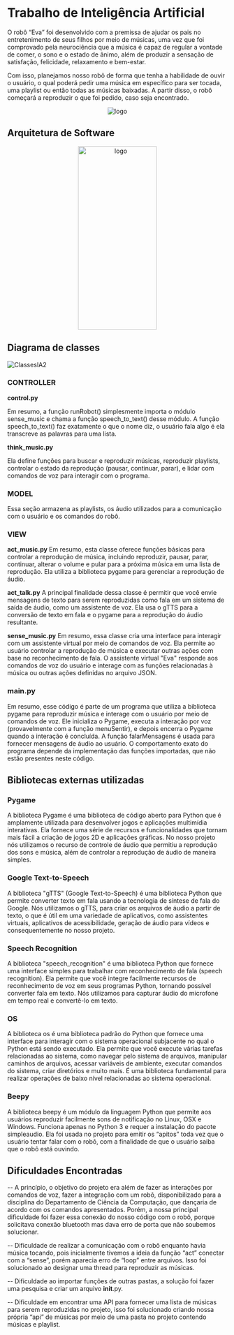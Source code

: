 # Trabalho de Inteligência Artificial

O robô “Eva” foi desenvolvido com a premissa de ajudar os pais no entretenimento de seus filhos por meio de músicas, uma vez que foi comprovado pela neurociência que a música é capaz de regular a vontade de comer, o sono e o estado de ânimo, além de produzir a sensação de satisfação, felicidade, relaxamento e bem-estar. 

Com isso, planejamos nosso robô de forma que tenha a habilidade de ouvir o usuário, o qual poderá pedir uma música em específico para ser tocada, uma playlist ou então todas as músicas baixadas. A partir disso, o robô começará a reproduzir o que foi pedido, caso seja encontrado.

<p align="center">
  <img src="https://github.com/Thiago1803/TRABALHOIA/assets/108815646/83394d59-ed12-4bdd-a698-fc90ec0a62c8" alt="logo">
</p>


## Arquitetura de Software

<p align="center">
  <img src="https://github.com/Thiago1803/TRABALHOIA/assets/64339671/dd93831c-94e9-4de7-a2b4-3f036c223774" alt="logo" width="180" height="420">
</p>


## Diagrama de classes


![ClassesIA2](https://github.com/Thiago1803/TRABALHOIA/assets/64339671/d8296ab7-a689-4efd-a796-a4e1022c16a8)


### CONTROLLER

**control.py**

Em resumo, a função runRobot() simplesmente importa o módulo sense_music e chama a função speech_to_text() desse módulo. A função speech_to_text() faz exatamente o que o nome diz, o usuário fala algo é ela transcreve as palavras para uma lista.


**think_music.py**

Ela define funções para buscar e reproduzir músicas, reproduzir playlists, controlar o estado da reprodução (pausar, continuar, parar), e lidar com comandos de voz para interagir com o programa.

### MODEL

Essa seção armazena as playlists, os áudio utilizados para a comunicação com o usuário e os comandos do robô.

### VIEW
**act_music.py**
Em resumo, esta classe oferece funções básicas para controlar a reprodução de música, incluindo reproduzir, pausar, parar, continuar, alterar o volume e pular para a próxima música em uma lista de reprodução. Ela utiliza a biblioteca pygame para gerenciar a reprodução de áudio.

**act_talk.py**
A principal finalidade dessa classe é permitir que você envie mensagens de texto para serem reproduzidas como fala em um sistema de saída de áudio, como um assistente de voz. Ela usa o gTTS para a conversão de texto em fala e o pygame para a reprodução do áudio resultante.

**sense_music.py**
Em resumo, essa classe cria uma interface para interagir com um assistente virtual por meio de comandos de voz. Ela permite ao usuário controlar a reprodução de música e executar outras ações com base no reconhecimento de fala. O assistente virtual "Eva" responde aos comandos de voz do usuário e interage com as funções relacionadas à música ou outras ações definidas no arquivo JSON.


### main.py
Em resumo, esse código é parte de um programa que utiliza a biblioteca pygame para reproduzir música e interage com o usuário por meio de comandos de voz. Ele inicializa o Pygame, executa a interação por voz (provavelmente com a função menuSentir), e depois encerra o Pygame quando a interação é concluída. A função falarMensagens é usada para fornecer mensagens de áudio ao usuário. O comportamento exato do programa depende da implementação das funções importadas, que não estão presentes neste código.


## Bibliotecas externas utilizadas

### Pygame

A biblioteca Pygame é uma biblioteca de código aberto para Python que é amplamente utilizada para desenvolver jogos e aplicações multimídia interativas. Ela fornece uma série de recursos e funcionalidades que tornam mais fácil a criação de jogos 2D e aplicações gráficas. No nosso projeto nós utilizamos o recurso de controle de áudio que permitiu a reprodução dos sons e música, além de controlar a reprodução de áudio de maneira simples.

### Google Text-to-Speech

A biblioteca "gTTS" (Google Text-to-Speech) é uma biblioteca Python que permite converter texto em fala usando a tecnologia de síntese de fala do Google. Nós utilizamos o gTTS, para criar os arquivos de áudio a partir de texto, o que é útil em uma variedade de aplicativos, como assistentes virtuais, aplicativos de acessibilidade, geração de áudio para vídeos e consequentemente no nosso projeto.

### Speech Recognition

A biblioteca "speech_recognition" é uma biblioteca Python que fornece uma interface simples para trabalhar com reconhecimento de fala (speech recognition). Ela permite que você integre facilmente recursos de reconhecimento de voz em seus programas Python, tornando possível converter fala em texto. Nós utilizamos para capturar áudio do microfone em tempo real e convertê-lo em texto.

### OS
A biblioteca os é uma biblioteca padrão do Python que fornece uma interface para interagir com o sistema operacional subjacente no qual o Python está sendo executado. Ela permite que você execute várias tarefas relacionadas ao sistema, como navegar pelo sistema de arquivos, manipular caminhos de arquivos, acessar variáveis de ambiente, executar comandos do sistema, criar diretórios e muito mais. É uma biblioteca fundamental para realizar operações de baixo nível relacionadas ao sistema operacional.

### Beepy
A biblioteca beepy é um módulo da linguagem Python que permite aos usuários reproduzir facilmente sons de notificação no Linux, OSX e Windows. Funciona apenas no Python 3 e requer a instalação do pacote simpleaudio. Ela foi usada no projeto para emitir os “apitos” toda vez que o usuário tentar falar com o robô, com a finalidade de que o usuário saiba que o robô está ouvindo.


## Dificuldades Encontradas

-- A princípio, o objetivo do projeto era além de fazer as interações por comandos de voz, fazer a integração com um robô, disponibilizado para a disciplina do Departamento de Ciência da Computação, que dançaria de acordo com os comandos apresentados. Porém, a nossa principal dificuldade foi fazer essa conexão do nosso código com o robô, porque solicitava conexão bluetooth mas dava erro de porta que não soubemos solucionar.

-- Dificuldade de realizar a comunicação com o robô enquanto havia música tocando, pois inicialmente tivemos a ideia da função “act” conectar com a “sense”, porém aparecia erro de “loop” entre arquivos. Isso foi solucionado ao designar uma thread para reproduzir as músicas. 

-- Dificuldade ao importar funções de outras pastas, a solução foi fazer uma pesquisa e criar um arquivo __init__.py.

-- Dificuldade em encontrar uma API para fornecer uma lista de músicas para serem reproduzidas no projeto, isso foi solucionado criando nossa própria “api” de músicas por meio de uma pasta no projeto contendo músicas e playlist.
